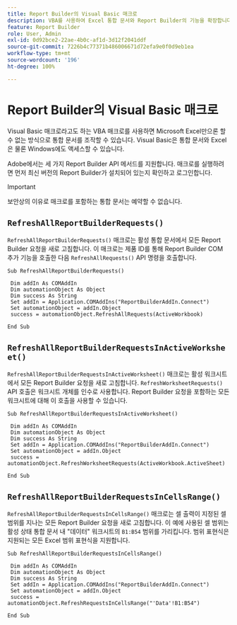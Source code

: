 ```yaml
---
title: Report Builder의 Visual Basic 매크로
description: VBA를 사용하여 Excel 통합 문서와 Report Builder의 기능을 확장합니다.
feature: Report Builder
role: User, Admin
exl-id: 0d92bce2-22ae-4b0c-af1d-3d12f2041ddf
source-git-commit: 7226b4c77371b486006671d72efa9e0f0d9eb1ea
workflow-type: tm+mt
source-wordcount: '196'
ht-degree: 100%

---
```


# Report Builder의 Visual Basic 매크로

Visual Basic 매크로라고도 하는 VBA 매크로를 사용하면 Microsoft Excel만으론 할 수 없는 방식으로 통합 문서를 조작할 수 있습니다. Visual Basic은 통합 문서와 Excel은 물론 Windows에도 액세스할 수 있습니다.

Adobe에서는 세 가지 Report Builder API 메서드를 지원합니다. 매크로를 실행하려면 먼저 최신 버전의 Report Builder가 설치되어 있는지 확인하고 로그인합니다.

>[!IMPORTANT]
>
>보안상의 이유로 매크로를 포함하는 통합 문서는 예약할 수 없습니다.

## `RefreshAllReportBuilderRequests()`

`RefreshAllReportBuilderRequests()` 매크로는 활성 통합 문서에서 모든 Report Builder 요청을 새로 고침합니다. 이 매크로는 제품 ID를 통해 Report Builder COM 추가 기능을 호출한 다음 `RefreshAllRequests()` API 명령을 호출합니다.

```vba
Sub RefreshAllReportBuilderRequests()
 
 Dim addIn As COMAddIn
 Dim automationObject As Object
 Dim success As String
 Set addIn = Application.COMAddIns("ReportBuilderAddIn.Connect")
 Set automationObject = addIn.Object
 success = automationObject.RefreshAllRequests(ActiveWorkbook)
 
End Sub
```

## `RefreshAllReportBuilderRequestsInActiveWorksheet()`

`RefreshAllReportBuilderRequestsInActiveWorksheet()` 매크로는 활성 워크시트에서 모든 Report Builder 요청을 새로 고침합니다. `RefreshWorksheetRequests()` API 호출은 워크시트 개체를 인수로 사용합니다. Report Builder 요청을 포함하는 모든 워크시트에 대해 이 호출을 사용할 수 있습니다.

```vba
Sub RefreshAllReportBuilderRequestsInActiveWorksheet()
 
 Dim addIn As COMAddIn
 Dim automationObject As Object
 Dim success As String
 Set addIn = Application.COMAddIns("ReportBuilderAddIn.Connect")
 Set automationObject = addIn.Object
 success = automationObject.RefreshWorksheetRequests(ActiveWorkbook.ActiveSheet)
 
End Sub
```

## `RefreshAllReportBuilderRequestsInCellsRange()`

`RefreshAllReportBuilderRequestsInCellsRange()` 매크로는 셀 출력이 지정된 셀 범위를 지나는 모든 Report Builder 요청을 새로 고침합니다. 이 예에 사용된 셀 범위는 활성 상태 통합 문서 내 &quot;데이터&quot; 워크시트의 `B1:B54` 범위를 가리킵니다. 범위 표현식은 지원되는 모든 Excel 범위 표현식을 지원합니다.

```vba
Sub RefreshAllReportBuilderRequestsInCellsRange()
 
 Dim addIn As COMAddIn
 Dim automationObject As Object
 Dim success As String
 Set addIn = Application.COMAddIns("ReportBuilderAddIn.Connect")
 Set automationObject = addIn.Object
 success = automationObject.RefreshRequestsInCellsRange("'Data'!B1:B54")
  
End Sub
```

